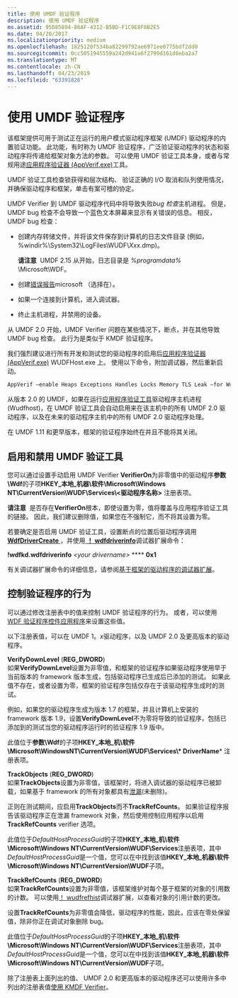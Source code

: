 ```yaml
---
title: 使用 UMDF 验证程序
description: 使用 UMDF 验证程序
ms.assetid: 95D85894-86AF-4312-B5BD-F1C9E8F8B2E5
ms.date: 04/20/2017
ms.localizationpriority: medium
ms.openlocfilehash: 1825120f534ba82299792ae6971ee0775bdf2dd0
ms.sourcegitcommit: 0cc5051945559a242d941a6f2799d161d8eba2a7
ms.translationtype: MT
ms.contentlocale: zh-CN
ms.lasthandoff: 04/23/2019
ms.locfileid: "63391826"
---
```

# <a name="using-umdf-verifier"></a>使用 UMDF 验证程序


该框架提供可用于测试正在运行的用户模式驱动程序框架 (UMDF) 驱动程序的内置验证功能。 此功能，有时称为 UMDF 验证程序，广泛验证驱动程序的状态和驱动程序将传递给框架对象方法的参数。 可以使用 UMDF 验证工具本身，或者与常规用途[应用程序验证器 (AppVerif.exe)](../debugger/debugger-download-tools.md)工具。

UMDF 验证工具检查锁获得和层次结构、 验证正确的 I/O 取消和队列使用情况，并确保驱动程序和框架，单击有案可稽的协定。

UMDF Verifier 到 UMDF 驱动程序代码中将导致失败*bug 检查*主机进程。 但是，UMDF bug 检查不会导致一个蓝色文本屏幕来显示有关错误的信息。 相反，UMDF bug 检查：

-   创建内存转储文件，并将该文件保存到计算机的日志文件目录 (例如，%windir%\\System32\\LogFiles\\WUDF\\*Xxx*.dmp)。

    **请注意**  UMDF 2.15 从开始，日志目录是 *%programdata%* \\Microsoft\\WDF。

     

-   创建[错误报告](how-umdf-reports-errors.md)microsoft （选择在）。

-   如果一个连接到计算机，进入调试器。

-   终止主机进程，并禁用的设备。

从 UMDF 2.0 开始，UMDF Verifier 问题在某些情况下，断点，并在其他导致 UMDF bug 检查。 此行为是类似于 KMDF 验证程序。

我们强烈建议进行所有开发和测试您的驱动程序的启用后[应用程序验证器 (AppVerif.exe)](../debugger/debugger-download-tools.md) WUDFHost.exe 上。 使用以下命令，附加调试器，然后重新启动。

```cpp
AppVerif –enable Heaps Exceptions Handles Locks Memory TLS Leak –for WudfHost.exe
```

从版本 2.0 的 UMDF，如果在运行[应用程序验证工具](../debugger/debugger-download-tools.md)驱动程序主机进程 (Wudfhost)，在 UMDF 验证工具会自动启用来在该主机中的所有 UMDF 2.0 驱动程序，以及在未来的驱动程序主机中的所有 UMDF 2.0 驱动程序处理。

在 UMDF 1.11 和更早版本，框架的验证程序始终在并且不能将其关闭。

## <a name="enabling-and-disabling-umdf-verifier"></a>启用和禁用 UMDF 验证工具


您可以通过设置手动启用 UMDF Verifier **VerifierOn**为非零值中的驱动程序**参数\\Wdf**的子项**HKEY\_本地\_机器\\软件\\Microsoft\\Windows NT\\CurrentVersion\\WUDF\\Services\\&lt;驱动程序名称&gt;** 注册表项。

**请注意**  是否存在**VerifierOn**根本，即使设置为零，值将覆盖与应用程序验证工具的链接。 因此，我们建议删除值，如果您在不强制它，而不将其设置为零。

 

若要确定是否启用 UMDF 验证工具，设置断点的位置后驱动程序调用[ **WdfDriverCreate** ](https://msdn.microsoft.com/library/windows/hardware/ff547175) ，并使用[ **！ wdfdriverinfo**](https://msdn.microsoft.com/library/windows/hardware/ff565724)调试器扩展命令：

**!wdfkd.wdfdriverinfo** *&lt;your drivername&gt;*  **** **0x1**

有关调试器扩展命令的详细信息，请参阅[基于框架的驱动程序的调试器扩展](debugger-extensions-for-kmdf-drivers.md)。

## <a name="controlling-the-verifiers-behavior"></a>控制验证程序的行为


可以通过修改注册表中的值来控制 UMDF 验证程序的行为。 或者，可以使用[WDF 验证程序控件应用程序](https://msdn.microsoft.com/library/windows/hardware/ff556129)来设置这些值。

以下注册表值，可以在 UMDF 1。*x*驱动程序，以及 UMDF 2.0 及更高版本的驱动程序。

<a href="" id="verifydownlevel--------------reg-dword-"></a>**VerifyDownLevel** (**REG\_DWORD**)  
如果**VerifyDownLevel**设置为非零值，和框架的验证程序如果驱动程序使用早于当前版本的 framework 版本生成，包括驱动程序已生成后已添加的测试。 如果此值不存在，或者设置为零，框架的验证程序包括仅存在于该驱动程序生成时的测试。

例如，如果您的驱动程序生成为版本 1.7 的框架，并且计算机上安装的 framework 版本 1.9，设置**VerifyDownLevel**不为零将导致的验证程序，包括已添加到的测试当您的驱动程序运行时的验证程序 1.9 版中。

此值位于**参数\\Wdf**的子项**HKEY\_本地\_机\\软件\\Microsoft\\WindowsNT\\CurrentVersion\\WUDF\\Services\\* DriverName*** 注册表项。

<a href="" id="trackobjects-----------------------------reg-dword-"></a>**TrackObjects** (**REG\_DWORD**)  
如果**TrackObjects**设置为非零值，该框架时，将进入调试器的驱动程序已被卸载，如果基于 framework 的所有对象都具有[泄漏](determining-if-a-driver-leaks-framework-objects.md)(未删除)。

正则在测试期间，应启用**TrackObjects**而不**TrackRefCounts**。 如果验证程序报告该驱动程序正在泄漏 framework 对象，然后使用控制应用程序以启用**TrackRefCounts** verifier 选项。

此值位于*DefaultHostProcessGuid*的子项**HKEY\_本地\_机\\软件\\Microsoft\\Windows NT\\CurrentVersion\\WUDF\\Services**注册表项，其中*DefaultHostProcessGuid*是一个值，您可以在中找到该值**HKEY\_本地\_机器\\软件\\Microsoft\\Windows NT\\CurrentVersion\\WUDF**子项。

<a href="" id="trackrefcounts-----------------------------reg-dword-"></a>**TrackRefCounts** (**REG\_DWORD**)  
如果**TrackRefCounts**设置为非零值，该框架维护对每个基于框架的对象的引用数的计数。 可以使用[！ wudfrefhist](using-umdf-debugger-extensions.md)调试器扩展，以查看对象的引用计数的更改。

设置**TrackRefCounts**为非零值会降低，驱动程序的性能，因此，应该在零处保留值，除非你正在调试对象删除 bug。

此值位于*DefaultHostProcessGuid*的子项**HKEY\_本地\_机\\软件\\Microsoft\\Windows NT\\CurrentVersion\\WUDF\\Services**注册表项，其中*DefaultHostProcessGuid*是一个值，您可以在中找到该值**HKEY\_本地\_机器\\软件\\Microsoft\\Windows NT\\CurrentVersion\\WUDF**子项。

除了注册表上面列出的值、 UMDF 2.0 和更高版本的驱动程序还可以使用许多中列出的注册表值[使用 KMDF Verifier](using-kmdf-verifier.md)。

 

 





